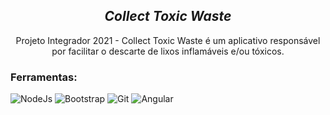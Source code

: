   
  <h2 align="center"><em>Collect Toxic Waste</em></h2>
<p align='center'>

  <p align='center'>
  Projeto Integrador 2021 - Collect Toxic Waste é um aplicativo responsável por facilitar o descarte de lixos inflamáveis e/ou tóxicos.
</p>
<p align="center">
  
 ### Ferramentas:
  
  ![NodeJs](https://img.shields.io/badge/-NodeJs-%232c3e50?style=flat-square&logo=NodeJs)
  ![Bootstrap](https://img.shields.io/badge/-Bootstrap-%232c3e50?style=flat-square&logo=Bootstrap)
  ![Git](https://img.shields.io/badge/-Git-%232c3e50?style=flat-square&logo=git)
  ![Angular](https://img.shields.io/badge/-Angular-%232c3e50?style=flat-square&logo=angularjs)
